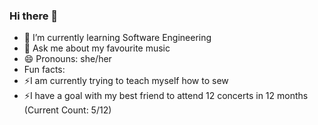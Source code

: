 ### Hi there 👋
- 🌱 I’m currently learning Software Engineering
- 💬 Ask me about my favourite music
- 😄 Pronouns: she/her
- Fun facts: 
- ⚡I am currently trying to teach myself how to sew
- ⚡I have a goal with my best friend to attend 12 concerts in 12 months (Current Count: 5/12)

